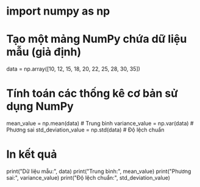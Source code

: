# import numpy as np

# Tạo một mảng NumPy chứa dữ liệu mẫu (giả định)
data = np.array([10, 12, 15, 18, 20, 22, 25, 28, 30, 35])

# Tính toán các thống kê cơ bản sử dụng NumPy
mean_value = np.mean(data)  # Trung bình
variance_value = np.var(data)  # Phương sai
std_deviation_value = np.std(data)  # Độ lệch chuẩn

# In kết quả
print("Dữ liệu mẫu:", data)
print("Trung bình:", mean_value)
print("Phương sai:", variance_value)
print("Độ lệch chuẩn:", std_deviation_value)
